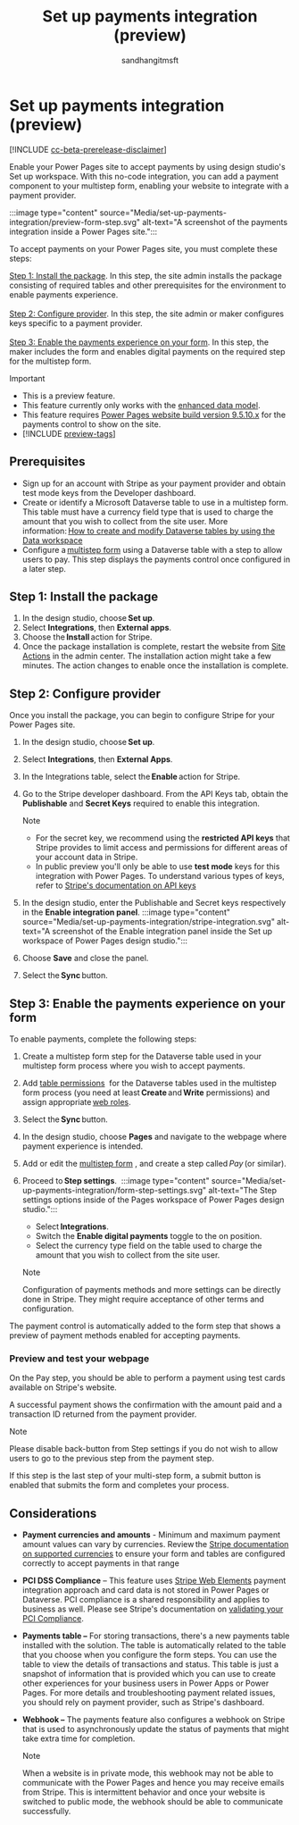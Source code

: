 ﻿---
title: Set up payments integration (preview)
description: Learn how to set up Payments integration with your website. 
author: sandhangitmsft
ms.topic: conceptual
ms.custom: 
ms.date: 12/11/2023
ms.subservice:
ms.author: sandhan
ms.reviewer: kkendrick
contributors:
    - sandhangitmsft
    - ProfessorKendrick
---
# Set up payments integration (preview) 

[!INCLUDE [cc-beta-prerelease-disclaimer](../includes/cc-beta-prerelease-disclaimer.md)]

Enable your Power Pages site to accept payments by using design studio's Set up workspace. With this no-code integration, you can add a payment component to your multistep form, enabling your website to integrate with a payment provider. 

:::image type="content" source="Media/set-up-payments-integration/preview-form-step.svg" alt-text="A screenshot of the payments integration inside a Power Pages site.":::

To accept payments on your Power Pages site, you must complete these steps: 

[Step 1: Install the package](#step-1-install-the-package). In this step, the site admin installs the package consisting of required tables and other prerequisites for the environment to enable payments experience.<br /><br />
[Step 2: Configure provider](#step-2-configure-provider). In this step, the site admin or maker configures keys specific to a payment provider.<br /><br />
[Step 3: Enable the payments experience on your form](#step-3-enable-the-payments-experience-on-your-form). In this step, the maker includes the form and enables digital payments on the required step for the multistep form. 

> [!IMPORTANT]
> - This is a preview feature.
> - This feature currently only works with the [enhanced data model](../admin/enhanced-data-model.md).
> - This feature requires [Power Pages website build version 9.5.10.x](/power-platform/released-versions/portals/pagesversion9510x) for the payments control to show on the site.
> - [!INCLUDE [preview-tags](../includes/cc-preview-features-definition.md)]

## Prerequisites 

- Sign up for an account with Stripe as your payment provider and obtain test mode keys from the Developer dashboard. 
- Create or identify a Microsoft Dataverse table to use in a multistep form. This table must have a currency field type that is used to charge the amount that you wish to collect from the site user. More information: [How to create and modify Dataverse tables by using the Data workspace](../configure/data-workspace-tables.md)
-   Configure a [multistep form](../getting-started/multistep-forms.md) using a Dataverse table with a step to allow users to pay. This step displays the payments control once configured in a later step.

## Step 1: Install the package 

1. In the design studio, choose **Set up**.
1. Select **Integrations**, then **External apps**. 
1. Choose the **Install** action for Stripe. 
1. Once the package installation is complete, restart the website from [Site Actions](admin-overview.md#site-actions) in the admin center.
The installation action might take a few minutes. The action changes to enable once the installation is complete. 

## Step 2: Configure provider

Once you install the package, you can begin to configure Stripe for your Power Pages site. 

1. In the design studio, choose **Set up**.
1. Select **Integrations**, then **External Apps**. 
1. In the Integrations table, select the **Enable** action for Stripe. 
1. Go to the Stripe developer dashboard.
    From the API Keys tab, obtain the **Publishable** and **Secret Keys** required to enable this integration. 
  
    > [!NOTE]
    > - For the secret key, we recommend using the **restricted API keys** that Stripe provides to limit access and permissions for different areas of your account data in Stripe. 
    > - In public preview you'll only be able to use **test mode** keys for this integration with Power Pages. To understand various types of keys, refer to [Stripe's documentation on API keys](https://stripe.com/docs/keys) 
1. In the design studio, enter the Publishable and Secret keys respectively in the **Enable integration panel**. 
        :::image type="content" source="Media/set-up-payments-integration/stripe-integration.svg" alt-text="A screenshot of the Enable integration panel inside the Set up workspace of Power Pages design studio.":::
1. Choose **Save** and close the panel. 
1. Select the **Sync** button. 

## Step 3: Enable the payments experience on your form

To enable payments, complete the following steps: 

1. Create a multistep form step for the Dataverse table used in your multistep form process where you wish to accept payments. 
1. Add [table permissions](../security/table-permissions.md)  for the Dataverse tables used in the multistep form process (you need at least **Create** and **Write** permissions) and assign appropriate [web roles](../security/create-web-roles.md). 
1. Select the **Sync** button. 
1. In the design studio, choose **Pages** and navigate to the webpage where payment experience is intended. 
1. Add or edit the [multistep form](../getting-started/multistep-forms.md) , and create a step called *Pay* (or similar).
1. Proceed to **Step settings**. 
    :::image type="content" source="Media/set-up-payments-integration/form-step-settings.svg" alt-text="The Step settings options inside of the Pages workspace of Power Pages design studio.":::

    - Select **Integrations**. 
    - Switch the **Enable digital payments** toggle to the on position. 
    - Select the currency type field on the table used to charge the amount that you wish to collect from the site user.  
    
    > [!NOTE]
    > Configuration of payments methods and more settings can be directly done in Stripe. They might require acceptance of other terms and configuration.

The payment control is automatically added to the form step that shows a preview of payment methods enabled for accepting payments. 

### Preview and test your webpage 

On the Pay step, you should be able to perform a payment using test cards available on Stripe's website.

A successful payment shows the confirmation with the amount paid and a transaction ID returned from the payment provider.

> [!NOTE]
> Please disable back-button from Step settings if you do not wish to allow users to go to the previous step from the payment step.

If this step is the last step of your multi-step form, a submit button is enabled that submits the form and completes your process.

## Considerations

- **Payment currencies and amounts** - Minimum and maximum payment amount values can vary by currencies. Review the [Stripe documentation on supported currencies](https://stripe.com/docs/currencies#minimum-and-maximum-charge-amounts) to ensure your form and tables are configured correctly to accept payments in that range 

- **PCI DSS Compliance** – This feature uses [Stripe Web Elements](https://stripe.com/docs/payments/elements) payment integration approach and card data is not stored in Power Pages or Dataverse. PCI compliance is a shared responsibility and applies to business as well.  Please see Stripe's documentation on [validating your PCI Compliance](https://stripe.com/docs/security/guide#validating-pci-compliance).

- **Payments table –** For storing transactions, there's a new payments table installed with the solution. The table is automatically related to the table that you choose when you configure the form steps. You can use the table to view the details of transactions and status. This table is just a snapshot of information that is provided which you can use to create other experiences for your business users in Power Apps or Power Pages. For more details and troubleshooting payment related issues, you should rely on payment provider, such as Stripe's dashboard. 

- **Webhook –** The payments feature also configures a webhook on Stripe that is used to asynchronously update the status of payments that might take extra time for completion.    
    > [!NOTE]
    > When a website is in private mode, this webhook may not be able to communicate with the Power Pages and hence you may receive emails from Stripe. This is intermittent behavior and once your website is switched to public mode, the webhook should be able to communicate successfully. 
